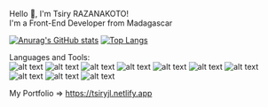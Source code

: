   Hello 👋, I'm Tsiry RAZANAKOTO!  <br>
  I'm a Front-End Developer from Madagascar

[![Anurag's GitHub stats](https://github-readme-stats.vercel.app/api?username=tsiryjl&show_icons=true&theme=radical)](https://github.com/tsiryjl)
[![Top Langs](https://github-readme-stats.vercel.app/api/top-langs/?username=tsiryjl&theme=radical&layout=compact)](https://github.com/tsiryjl)

Languages and Tools: <br>
![alt text](https://img.shields.io/badge/HTML5-E34F26?style=for-the-badge&logo=html5&logoColor=white) ![alt text](https://img.shields.io/badge/CSS3-1572B6?style=for-the-badge&logo=css3&logoColor=white) 
![alt text](https://img.shields.io/badge/Sass-CC6699?style=for-the-badge&logo=sass&logoColor=white) ![alt text](https://img.shields.io/badge/Ruby-CC342D?style=for-the-badge&logo=ruby&logoColor=white) 
![alt text](https://img.shields.io/badge/Vue.js-35495E?style=for-the-badge&logo=vue.js&logoColor=4FC08D) ![alt text](https://img.shields.io/badge/Tailwind_CSS-38B2AC?style=for-the-badge&logo=tailwind-css&logoColor=white) 
![alt text](https://img.shields.io/badge/Bootstrap-563D7C?style=for-the-badge&logo=bootstrap&logoColor=white) ![alt text](https://img.shields.io/badge/Ruby_on_Rails-CC0000?style=for-the-badge&logo=ruby-on-rails&logoColor=white) 
![alt text](https://img.shields.io/badge/Netlify-00C7B7?style=for-the-badge&logo=netlify&logoColor=white) ![alt text](https://img.shields.io/badge/Heroku-430098?style=for-the-badge&logo=heroku&logoColor=white)

My Portfolio => https://tsiryjl.netlify.app
